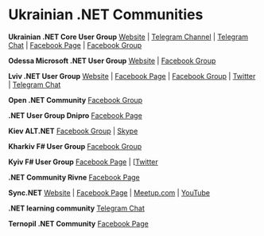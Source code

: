# Ukrainian .NET Communities

**Ukrainian .NET Core User Group** [Website](https://devdigest.today/content/ukrainian-net-core-user-group) | [Telegram Channel](https://t.me/dncuug) | [Telegram Chat](https://t.me/dotnet_chat) | [Facebook Page](https://www.facebook.com/dncuug) |  [Facebook Group](https://www.facebook.com/groups/dncuug)

**Odessa Microsoft .NET User Group** [Website](http://www.usergroup.od.ua) | [Facebook Group](https://www.facebook.com/groups/110079325731271/)

**Lviv .NET User Group** [Website](https://twitter.com/lvivdotnet) | [Facebook Page](https://www.facebook.com/LvivDotNet) | [Facebook Group](https://www.facebook.com/groups/LvivDotNet) | [Twitter](http://lviv.dotnet.city) | [Telegram Chat](https://t.me/lvivdotnet)

**Open .NET Community** [Facebook Group](https://www.facebook.com/groups/701684033257237)

**.NET User Group Dnipro** [Facebook Page](https://www.facebook.com/NetUserGroupDnipro)

**Kiev ALT.NET** [Facebook Group](https://www.facebook.com/groups/kievaltnet/) | [Skype](https://join.skype.com/ndoxDAUufEjW)

**Kharkiv F# User Group** [Facebook Group](https://www.facebook.com/groups/kharkivfsharp/)

**Kyiv F# User Group** [Facebook Page](https://www.facebook.com/Kyiv-F-User-Group-301476363381673/) | [[Twitter](https://twitter.com/KyivFSharpGroup)

**.NET Community Rivne** [Facebook Page](https://www.facebook.com/net.community.rv/)

**Sync.NET** [Website](https://sync.net.ua) | [Facebook Page](https://www.facebook.com/SyncNETteam/) | [Meetup.com](https://www.meetup.com/sync-net-kharkiv/) | [YouTube](https://www.youtube.com/channel/UC5X18_zJ0uE3X956dlvMgBQ)

**.NET learning community** [Telegram Chat](https://t.me/joinchat/EJwCAxQyIxqFMKiPduekvA)

**Ternopil .NET Community** [Facebook Page](https://www.facebook.com/TERNOPILDOTNET)
